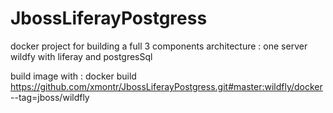 # JbossLiferayPostgress
docker project for building a full 3 components architecture : one server wildfy with liferay and postgresSql

build image with :   docker build   https://github.com/xmontr/JbossLiferayPostgress.git#master:wildfly/docker  --tag=jboss/wildfly
